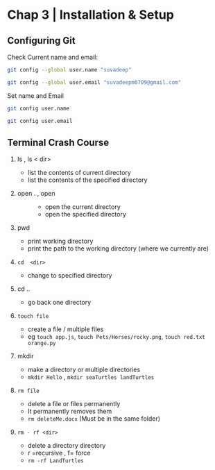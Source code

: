 # Chap 3 | Installation & Setup 

## Configuring Git 

Check Current name and  email:  

```bash
git config --global user.name "suvadeep"

git config --global user.email "suvadeepm0709@gmail.com"
```

Set name and Email 

```bash
git config user.name

git config user.email
```

## Terminal Crash Course

1. ls , ls < dir>
   - list the contents of current directory
   - list the contents of the specified directory 

2. open . , open <dir>
   - open the current directory 
   - open the specified directory 

3. pwd 
   - print working directory 
   - print the path to the working directory (where we currently are)

4. `cd  <dir>`
   - change to specified directory 

5. cd .. 
   - go back one directory 

6. `touch file`
   - create a file / multiple files 
   - eg `touch app.js`, `touch Pets/Horses/rocky.png`, `touch red.txt orange.py`

7. mkdir 
   - make a directory or multiple directories
   - `mkdir Hello` , `mkdir seaTurtles landTurtles`

8. `rm file`
   - delete a file or files permanently 
   - It permanently removes them 
   - `rm deleteMe.docx` (Must be in the same folder)

9. `rm - rf <dir>`
   - delete a directory directory 
   - r =recursive , f= force 
   - `rm -rf LandTurtles`

